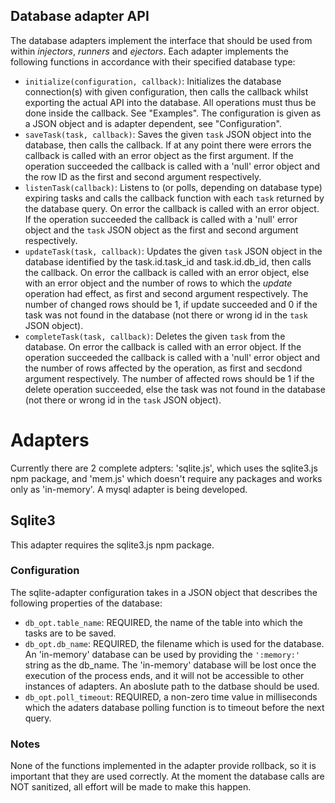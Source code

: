## Database adapter API

The database adapters implement the interface that should be used from within *injectors*, *runners* and *ejectors*. Each adapter implements the following functions in accordance with their specified database type:

* `initialize(configuration, callback)`: Initializes the database connection(s) with given configuration, then calls the callback whilst exporting the actual API into the database. All operations must thus be done inside the callback. See "Examples". The configuration is given as a JSON object and is adapter dependent, see "Configuration".
* `saveTask(task, callback)`: Saves the given `task` JSON object into the database, then calls the callback. If at any point there were errors the callback is called with an error object as the first argument. If the operation succeeded the callback is called with a 'null' error object and the row ID as the first and second argument respectively.
* `listenTask(callback)`: Listens to (or polls, depending on database type) expiring tasks and calls the callback function with each `task` returned by the database query. On error the callback is called with an error object. If the operation succeeded the callback is called with a 'null' error object and the `task` JSON object as the first and second argument respectively.
* `updateTask(task, callback)`: Updates the given `task` JSON object in the database identified by the task.id.task_id and task.id.db_id, then calls the callback. On error the callback is called with an error object, else with an error object and the number of rows to which the *update* operation had effect, as first and second argument respectively. The number of changed rows should be 1, if update succeeded and 0 if the task was not found in the database (not there or wrong id in the `task` JSON object).
* `completeTask(task, callback)`: Deletes the given `task` from the database. On error the callback is called with an error object. If the operation succeeded the callback is called with a 'null' error object and the number of rows affected by the operation, as first and secdond argument respectively. The number of affected rows should be 1 if the delete operation succeeded, else the task was not found in the database (not there or wrong id in the `task` JSON object).


# Adapters

Currently there are 2 complete adpters: 'sqlite.js', which uses the sqlite3.js npm package, and 'mem.js' which doesn't require any packages and works only as 'in-memory'. A mysql adapter is being developed.

## Sqlite3

This adapter requires the sqlite3.js npm package.

### Configuration

The sqlite-adapter configuration takes in a JSON object that describes the following properties of the database:
* `db_opt.table_name`: REQUIRED, the name of the table into which the tasks are to be saved.
* `db_opt.db_name`: REQUIRED, the filename which is used for the database. An 'in-memory' database can be used by providing the `':memory:'` string as the db_name. The 'in-memory' database will be lost once the execution of the process ends, and it will not be accessible to other instances of adapters. An aboslute path to the datbase should be used.
* `db_opt.poll_timeout`: REQUIRED, a non-zero time value in milliseconds which the adaters database polling function is to timeout before the next query.

### Notes

None of the functions implemented in the adapter provide rollback, so it is important that they are used correctly. At the moment the database calls are NOT sanitized, all effort will be made to make this happen.









